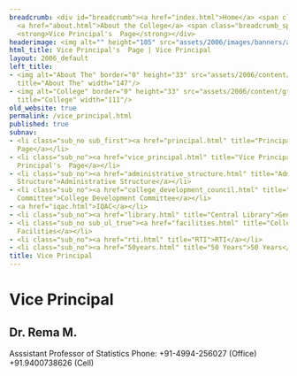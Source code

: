 ```yaml
---
breadcrumb: <div id="breadcrumb"><a href="index.html">Home</a> <span class="breadcrumb_spacer">&gt;</span>
  <a href="about.html">About the College</a> <span class="breadcrumb_spacer">&gt;</span>
  <strong>Vice Principal's  Page</strong></div>
headerimage: <img alt="" height="105" src="assets/2006/images/banners/about.jpg" width="472"/>
html_title: Vice Principal's  Page | Vice Principal
layout: 2006_default
left_title:
- <img alt="About The" border="0" height="33" src="assets/2006/content/gt/6c823ce509233ee7077ed1b754cb8830.png"
  title="About The" width="147"/>
- <img alt="College" border="0" height="33" src="assets/2006/content/gt/50e0a1247d4d2e8d760ae187462b9408.png"
  title="College" width="111"/>
old_website: true
permalink: /vice_principal.html
published: true
subnav:
- <li class="sub_no sub_first"><a href="principal.html" title="Principal's Page">Principal's
  Page</a></li>
- <li class="sub_no"><a href="vice_principal.html" title="Vice Principal's  Page">Vice
  Principal's  Page</a></li>
- <li class="sub_no"><a href="administrative_structure.html" title="Administrative
  Structure">Administrative Structure</a></li>
- <li class="sub_no"><a href="college_development_council.html" title="College Development
  Committee">College Development Committee</a></li>
- <a href="iqac.html">IQAC</a></li>
- <li class="sub_no"><a href="library.html" title="Central Library">General Library</a></li>
- <li class="sub_no sub_ul_true"><a href="facilities.html" title="College Facilities">College
  Facilities</a></li>
- <li class="sub_no"><a href="rti.html" title="RTI">RTI</a></li>
- <li class="sub_no"><a href="50years.html" title="50 Years">50 Years</a></li>
title: Vice Principal
---
```


# Vice Principal

## Dr. Rema M.
Asssistant Professor of Statistics
Phone: +91-4994-256027 (Office)
		+91.9400738626 (Cell)
